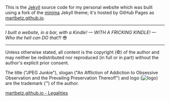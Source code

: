 This is the [Jekyll](https://jekyllrb.com) source code for my personal website which was built using a fork of the [minima](https://github.com/jekyll/minima) Jekyll theme; it's hosted by GitHub Pages as [martbetz.github.io](martbetz.github.io).

---

_I built a website, in a bar, with a Kindle! — WITH A FRICKING KINDLE! — Who the hell can DO that?!_ 😎

---

Unless otherwise stated, all content is the copyright (©) of the author and may neither be redistributed nor reproduced (in full or in part) without the author's explicit prior consent.

The title ("JPEG Junkie"), slogan ("An Affliction of Addiction to Obsessive Observation and the Prevailing Preservation Thereof!") and logo (<img src="/favicon.ico" alt="logo">) are the trademark (™) of the author.

[martbetz.github.io - Legalities](https://martbetz.github.io/terms-and-conditions.html#terms)
